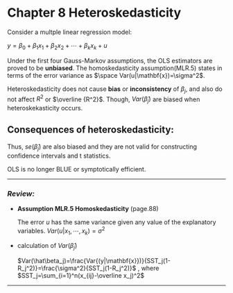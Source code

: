 # Chapter 8 Heteroskedasticity

Consider a multple linear regression model:

 $y=\beta_0 + \beta_1x_1+\beta_2x_2+\cdots+\beta_kx_k+u$

Under the first four Gauss-Markov assumptions, the OLS estimators are proved to be **unbiased**. The homoskedasticity assumption(MLR.5) states in terms of the error variance as $\space Var(u|\mathbf{x})=\sigma^2$.

Heteroskedasticity does not cause **bias** or **inconsistency** of $\beta_j$, and also do not affect $R^2$ or $\overline {R^2}$.
Though, $Var(\hat \beta_j)$ are biased when heteroskekasticity occurs.

## **Consequences of heteroskedasticity:**

Thus, $se(\hat \beta_j)$ are also biased and they are not valid for constructing confidence intervals and t statistics.

OLS is no longer BLUE or symptotically efficient.

***
### _Review:_

- **Assumption MLR.5 Homoskedasticity**     (page.88)

    The error $u$ has the same variance given any value of the explanatory variables. $Var(u|x_1,\cdots,x_k)=\sigma^2$
- calculation of $Var (\hat\beta_j)$

    $Var(\hat\beta_j)=\frac{Var{(y|\mathbf{x}})}{SST_j(1-R_j^2)}=\frac{\sigma^2}{SST_j(1-R_j^2)}$ ,  where  $SST_j=\sum_{i=1}^n(x_{ij}-\overline x_j)^2$

***
